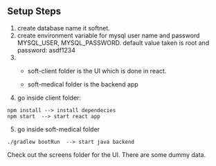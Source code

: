 ## Setup Steps

1) create database name it softnet. 
2) create environment variable for mysql user name and password
MYSQL_USER, MYSQL_PASSWORD. default value taken is root and password: asdf1234
3) - soft-client folder is the UI which is done in react.

   - soft-medical folder is the backend app
4) go inside client folder: 
```
npm install --> install dependecies
npm start  --> start react app
```
5) go inside soft-medical folder
```
./gradlew bootRun  --> start java backend
```

Check out the screens folder for the UI. There are some dummy data.
